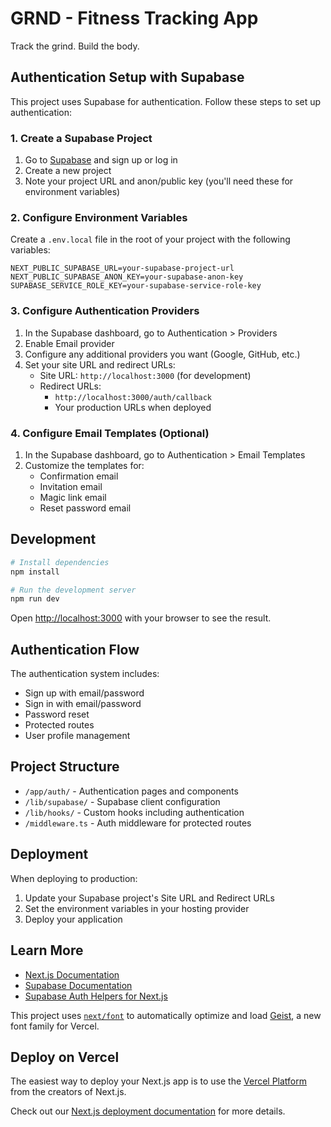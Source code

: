 # GRND - Fitness Tracking App

Track the grind. Build the body.

## Authentication Setup with Supabase

This project uses Supabase for authentication. Follow these steps to set up authentication:

### 1. Create a Supabase Project

1. Go to [Supabase](https://supabase.com/) and sign up or log in
2. Create a new project
3. Note your project URL and anon/public key (you'll need these for environment variables)

### 2. Configure Environment Variables

Create a `.env.local` file in the root of your project with the following variables:

```
NEXT_PUBLIC_SUPABASE_URL=your-supabase-project-url
NEXT_PUBLIC_SUPABASE_ANON_KEY=your-supabase-anon-key
SUPABASE_SERVICE_ROLE_KEY=your-supabase-service-role-key
```

### 3. Configure Authentication Providers

1. In the Supabase dashboard, go to Authentication > Providers
2. Enable Email provider
3. Configure any additional providers you want (Google, GitHub, etc.)
4. Set your site URL and redirect URLs:
   - Site URL: `http://localhost:3000` (for development)
   - Redirect URLs: 
     - `http://localhost:3000/auth/callback`
     - Your production URLs when deployed

### 4. Configure Email Templates (Optional)

1. In the Supabase dashboard, go to Authentication > Email Templates
2. Customize the templates for:
   - Confirmation email
   - Invitation email
   - Magic link email
   - Reset password email

## Development

```bash
# Install dependencies
npm install

# Run the development server
npm run dev
```

Open [http://localhost:3000](http://localhost:3000) with your browser to see the result.

## Authentication Flow

The authentication system includes:

- Sign up with email/password
- Sign in with email/password
- Password reset
- Protected routes
- User profile management

## Project Structure

- `/app/auth/` - Authentication pages and components
- `/lib/supabase/` - Supabase client configuration
- `/lib/hooks/` - Custom hooks including authentication
- `/middleware.ts` - Auth middleware for protected routes

## Deployment

When deploying to production:

1. Update your Supabase project's Site URL and Redirect URLs
2. Set the environment variables in your hosting provider
3. Deploy your application

## Learn More

- [Next.js Documentation](https://nextjs.org/docs)
- [Supabase Documentation](https://supabase.com/docs)
- [Supabase Auth Helpers for Next.js](https://supabase.com/docs/guides/auth/auth-helpers/nextjs)

This project uses [`next/font`](https://nextjs.org/docs/app/building-your-application/optimizing/fonts) to automatically optimize and load [Geist](https://vercel.com/font), a new font family for Vercel.

## Deploy on Vercel

The easiest way to deploy your Next.js app is to use the [Vercel Platform](https://vercel.com/new?utm_medium=default-template&filter=next.js&utm_source=create-next-app&utm_campaign=create-next-app-readme) from the creators of Next.js.

Check out our [Next.js deployment documentation](https://nextjs.org/docs/app/building-your-application/deploying) for more details.
